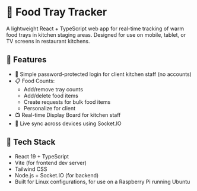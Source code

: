 # 🥘 Food Tray Tracker

A lightweight React + TypeScript web app for real-time tracking of warm food trays in kitchen staging areas. Designed for use on mobile, tablet, or TV screens in restaurant kitchens.

## 🚀 Features

- 🔐 Simple password-protected login for client kitchen staff (no accounts)
- 📋 Food Counts:
  - Add/remove tray counts
  - Add/delete food items
  - Create requests for bulk food items
  - Personalize for client
- 📺 Real-time Display Board for kitchen staff
- 🔄 Live sync across devices using Socket.IO

## 🧰 Tech Stack

- React 19 + TypeScript
- Vite (for frontend dev server)
- Tailwind CSS
- Node.js + Socket.IO (for backend)
- Built for Linux configurations, for use on a Raspberry Pi running Ubuntu
